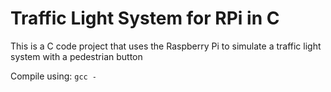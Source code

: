 # Traffic Light System for RPi in C

This is a C code project that uses the Raspberry Pi to simulate a traffic light system with a pedestrian button

Compile using:
`gcc -`
